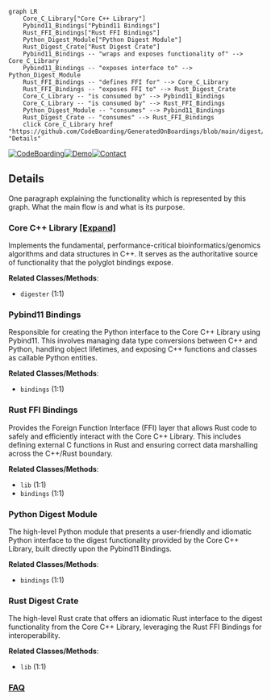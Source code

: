 ```mermaid
graph LR
    Core_C_Library["Core C++ Library"]
    Pybind11_Bindings["Pybind11 Bindings"]
    Rust_FFI_Bindings["Rust FFI Bindings"]
    Python_Digest_Module["Python Digest Module"]
    Rust_Digest_Crate["Rust Digest Crate"]
    Pybind11_Bindings -- "wraps and exposes functionality of" --> Core_C_Library
    Pybind11_Bindings -- "exposes interface to" --> Python_Digest_Module
    Rust_FFI_Bindings -- "defines FFI for" --> Core_C_Library
    Rust_FFI_Bindings -- "exposes FFI to" --> Rust_Digest_Crate
    Core_C_Library -- "is consumed by" --> Pybind11_Bindings
    Core_C_Library -- "is consumed by" --> Rust_FFI_Bindings
    Python_Digest_Module -- "consumes" --> Pybind11_Bindings
    Rust_Digest_Crate -- "consumes" --> Rust_FFI_Bindings
    click Core_C_Library href "https://github.com/CodeBoarding/GeneratedOnBoardings/blob/main/digest/Core_C_Library.md" "Details"
```

[![CodeBoarding](https://img.shields.io/badge/Generated%20by-CodeBoarding-9cf?style=flat-square)](https://github.com/CodeBoarding/GeneratedOnBoardings)[![Demo](https://img.shields.io/badge/Try%20our-Demo-blue?style=flat-square)](https://www.codeboarding.org/demo)[![Contact](https://img.shields.io/badge/Contact%20us%20-%20contact@codeboarding.org-lightgrey?style=flat-square)](mailto:contact@codeboarding.org)

## Details

One paragraph explaining the functionality which is represented by this graph. What the main flow is and what is its purpose.

### Core C++ Library [[Expand]](./Core_C_Library.md)
Implements the fundamental, performance-critical bioinformatics/genomics algorithms and data structures in C++. It serves as the authoritative source of functionality that the polyglot bindings expose.


**Related Classes/Methods**:

- `digester` (1:1)


### Pybind11 Bindings
Responsible for creating the Python interface to the Core C++ Library using Pybind11. This involves managing data type conversions between C++ and Python, handling object lifetimes, and exposing C++ functions and classes as callable Python entities.


**Related Classes/Methods**:

- `bindings` (1:1)


### Rust FFI Bindings
Provides the Foreign Function Interface (FFI) layer that allows Rust code to safely and efficiently interact with the Core C++ Library. This includes defining external C functions in Rust and ensuring correct data marshalling across the C++/Rust boundary.


**Related Classes/Methods**:

- `lib` (1:1)
- `bindings` (1:1)


### Python Digest Module
The high-level Python module that presents a user-friendly and idiomatic Python interface to the digest functionality provided by the Core C++ Library, built directly upon the Pybind11 Bindings.


**Related Classes/Methods**:

- `bindings` (1:1)


### Rust Digest Crate
The high-level Rust crate that offers an idiomatic Rust interface to the digest functionality from the Core C++ Library, leveraging the Rust FFI Bindings for interoperability.


**Related Classes/Methods**:

- `lib` (1:1)




### [FAQ](https://github.com/CodeBoarding/GeneratedOnBoardings/tree/main?tab=readme-ov-file#faq)
